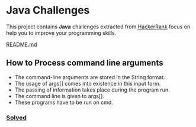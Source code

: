 # Java Challenges

This project contains **Java** challenges extracted from [HackerRank](https://www.hackerrank.com/domains/java) focus on help you to improve your programming skills.

[README.md](../../README.md#how-to-process-command-line-arguments)

## How to Process command line arguments

- The command-line arguments are stored in the String format.  
- The usage of args[] comes into existence in this input form.
- The passing of information takes place during the program run.
- The command line is given to args[]. 
- These programs have to be run on cmd.

### [Solved](../../src/main/java/com/prottonne/challenges/StdInOutFromArg.java)